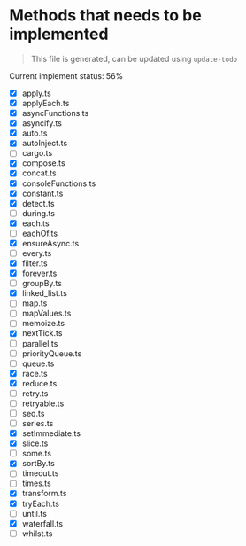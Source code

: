 # Methods that needs to be implemented

> This file is generated, can be updated using `update-todo`

Current implement status: 56%

* [x] apply.ts
* [x] applyEach.ts
* [x] asyncFunctions.ts
* [x] asyncify.ts
* [x] auto.ts
* [x] autoInject.ts
* [ ] cargo.ts
* [x] compose.ts
* [x] concat.ts
* [x] consoleFunctions.ts
* [x] constant.ts
* [x] detect.ts
* [ ] during.ts
* [x] each.ts
* [ ] eachOf.ts
* [x] ensureAsync.ts
* [ ] every.ts
* [x] filter.ts
* [x] forever.ts
* [ ] groupBy.ts
* [x] linked_list.ts
* [ ] map.ts
* [ ] mapValues.ts
* [ ] memoize.ts
* [x] nextTick.ts
* [ ] parallel.ts
* [ ] priorityQueue.ts
* [ ] queue.ts
* [x] race.ts
* [x] reduce.ts
* [ ] retry.ts
* [ ] retryable.ts
* [ ] seq.ts
* [ ] series.ts
* [x] setImmediate.ts
* [x] slice.ts
* [ ] some.ts
* [x] sortBy.ts
* [ ] timeout.ts
* [ ] times.ts
* [x] transform.ts
* [x] tryEach.ts
* [ ] until.ts
* [x] waterfall.ts
* [ ] whilst.ts